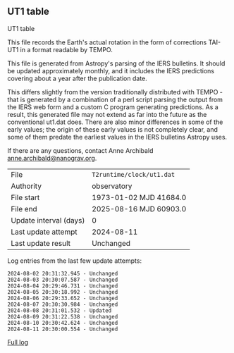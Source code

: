 
## UT1 table

UT1 table

This file records the Earth's actual rotation in the form of
corrections TAI-UT1 in a format readable by TEMPO.

This file is generated from Astropy's parsing of the IERS
bulletins. It should be updated approximately monthly, and it
includes the IERS predictions covering about a year after the
publication date.

This differs slightly from the version traditionally distributed
with TEMPO - that is generated by a combination of a perl script
parsing the output from the IERS web form and a custom C program
generating predictions. As a result, this generated file may not
extend as far into the future as the conventional ut1.dat does.
There are also minor differences in some of the early values; the
origin of these early values is not completely clear, and some of
them predate the earliest values in the IERS bulletins Astropy uses.

If there are any questions, contact Anne Archibald
<anne.archibald@nanograv.org>.

|     |     |
|:--- |:--- |
| File | `T2runtime/clock/ut1.dat` |
| Authority | observatory |
| File start | 1973-01-02 MJD 41684.0 |
| File end | 2025-08-16 MJD 60903.0 |
| Update interval (days) | 0 |
| Last update attempt | 2024-08-11 |
| Last update result | Unchanged |

Log entries from the last few update attempts:
```
2024-08-02 20:31:32.945 - Unchanged
2024-08-03 20:30:07.587 - Unchanged
2024-08-04 20:29:46.731 - Unchanged
2024-08-05 20:30:18.992 - Unchanged
2024-08-06 20:29:33.652 - Unchanged
2024-08-07 20:30:30.984 - Unchanged
2024-08-08 20:31:01.532 - Updated
2024-08-09 20:31:22.538 - Unchanged
2024-08-10 20:30:42.624 - Unchanged
2024-08-11 20:30:00.554 - Unchanged
```
[Full log](https://raw.githubusercontent.com/ipta/pulsar-clock-corrections/main/log/T2runtime/clock/ut1.dat.log)
